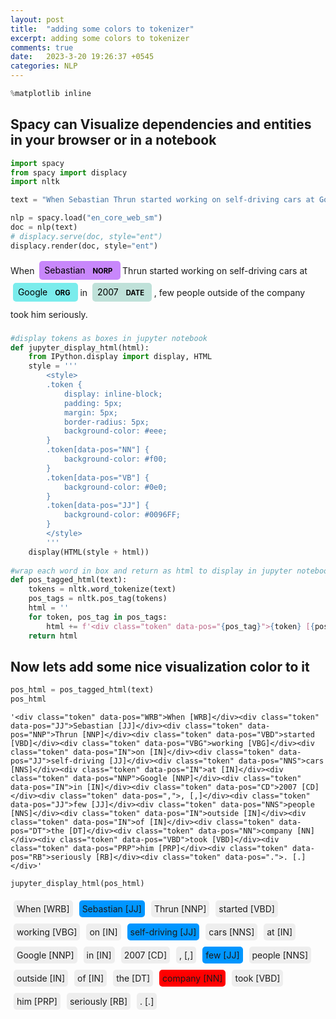 ```yaml
---
layout: post
title:  "adding some colors to tokenizer"
excerpt: adding some colors to tokenizer
comments: true
date:   2023-3-20 19:26:37 +0545
categories: NLP 
---
```



```python
%matplotlib inline
```

## Spacy can Visualize dependencies and entities in your browser or in a notebook


```python
import spacy
from spacy import displacy
import nltk

text = "When Sebastian Thrun started working on self-driving cars at Google in 2007, few people outside of the company took him seriously."

nlp = spacy.load("en_core_web_sm")
doc = nlp(text)
# displacy.serve(doc, style="ent")
displacy.render(doc, style="ent")
```


<span class="tex2jax_ignore"><div class="entities" style="line-height: 2.5; direction: ltr">When 
<mark class="entity" style="background: #c887fb; padding: 0.45em 0.6em; margin: 0 0.25em; line-height: 1; border-radius: 0.35em;">
    Sebastian
    <span style="font-size: 0.8em; font-weight: bold; line-height: 1; border-radius: 0.35em; text-transform: uppercase; vertical-align: middle; margin-left: 0.5rem">NORP</span>
</mark>
 Thrun started working on self-driving cars at 
<mark class="entity" style="background: #7aecec; padding: 0.45em 0.6em; margin: 0 0.25em; line-height: 1; border-radius: 0.35em;">
    Google
    <span style="font-size: 0.8em; font-weight: bold; line-height: 1; border-radius: 0.35em; text-transform: uppercase; vertical-align: middle; margin-left: 0.5rem">ORG</span>
</mark>
 in 
<mark class="entity" style="background: #bfe1d9; padding: 0.45em 0.6em; margin: 0 0.25em; line-height: 1; border-radius: 0.35em;">
    2007
    <span style="font-size: 0.8em; font-weight: bold; line-height: 1; border-radius: 0.35em; text-transform: uppercase; vertical-align: middle; margin-left: 0.5rem">DATE</span>
</mark>
, few people outside of the company took him seriously.</div></span>



```python
#display tokens as boxes in jupyter notebook
def jupyter_display_html(html):
    from IPython.display import display, HTML
    style = '''
        <style>
        .token {
            display: inline-block;
            padding: 5px;
            margin: 5px;
            border-radius: 5px;
            background-color: #eee;
        }
        .token[data-pos="NN"] {
            background-color: #f00;
        }
        .token[data-pos="VB"] {
            background-color: #0e0;
        }
        .token[data-pos="JJ"] {
            background-color: #0096FF;
        }
        </style>
        '''
    display(HTML(style + html))
    
#wrap each word in box and return as html to display in jupyter notebook
def pos_tagged_html(text):
    tokens = nltk.word_tokenize(text)
    pos_tags = nltk.pos_tag(tokens)
    html = ''
    for token, pos_tag in pos_tags:
        html += f'<div class="token" data-pos="{pos_tag}">{token} [{pos_tag}]</div>'
    return html
```

## Now lets add some nice visualization color to it


```python
pos_html = pos_tagged_html(text)
pos_html
```




    '<div class="token" data-pos="WRB">When [WRB]</div><div class="token" data-pos="JJ">Sebastian [JJ]</div><div class="token" data-pos="NNP">Thrun [NNP]</div><div class="token" data-pos="VBD">started [VBD]</div><div class="token" data-pos="VBG">working [VBG]</div><div class="token" data-pos="IN">on [IN]</div><div class="token" data-pos="JJ">self-driving [JJ]</div><div class="token" data-pos="NNS">cars [NNS]</div><div class="token" data-pos="IN">at [IN]</div><div class="token" data-pos="NNP">Google [NNP]</div><div class="token" data-pos="IN">in [IN]</div><div class="token" data-pos="CD">2007 [CD]</div><div class="token" data-pos=",">, [,]</div><div class="token" data-pos="JJ">few [JJ]</div><div class="token" data-pos="NNS">people [NNS]</div><div class="token" data-pos="IN">outside [IN]</div><div class="token" data-pos="IN">of [IN]</div><div class="token" data-pos="DT">the [DT]</div><div class="token" data-pos="NN">company [NN]</div><div class="token" data-pos="VBD">took [VBD]</div><div class="token" data-pos="PRP">him [PRP]</div><div class="token" data-pos="RB">seriously [RB]</div><div class="token" data-pos=".">. [.]</div>'




```python
jupyter_display_html(pos_html)
```



<style>
.token {
    display: inline-block;
    padding: 5px;
    margin: 5px;
    border-radius: 5px;
    background-color: #eee;
}
.token[data-pos="NN"] {
    background-color: #f00;
}
.token[data-pos="VB"] {
    background-color: #0e0;
}
.token[data-pos="JJ"] {
    background-color: #0096FF;
}
</style>
<div class="token" data-pos="WRB">When [WRB]</div><div class="token" data-pos="JJ">Sebastian [JJ]</div><div class="token" data-pos="NNP">Thrun [NNP]</div><div class="token" data-pos="VBD">started [VBD]</div><div class="token" data-pos="VBG">working [VBG]</div><div class="token" data-pos="IN">on [IN]</div><div class="token" data-pos="JJ">self-driving [JJ]</div><div class="token" data-pos="NNS">cars [NNS]</div><div class="token" data-pos="IN">at [IN]</div><div class="token" data-pos="NNP">Google [NNP]</div><div class="token" data-pos="IN">in [IN]</div><div class="token" data-pos="CD">2007 [CD]</div><div class="token" data-pos=",">, [,]</div><div class="token" data-pos="JJ">few [JJ]</div><div class="token" data-pos="NNS">people [NNS]</div><div class="token" data-pos="IN">outside [IN]</div><div class="token" data-pos="IN">of [IN]</div><div class="token" data-pos="DT">the [DT]</div><div class="token" data-pos="NN">company [NN]</div><div class="token" data-pos="VBD">took [VBD]</div><div class="token" data-pos="PRP">him [PRP]</div><div class="token" data-pos="RB">seriously [RB]</div><div class="token" data-pos=".">. [.]</div>



```python

```
